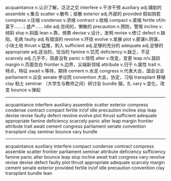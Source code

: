 acquaintance   n.认识了解，泛泛之交
interfere   v.干涉干预
auxiliary   adj.辅助的
assemble    v.集合
scatter    v.散布；驱散
exterior    adj.外部的
provided    假如倘若
compress    v.压缩
condense    v.浓缩
contract    v.收缩
compact    v.紧缩
fertile of/in  富于……；盛产……
idle    adj.空闲的，懒散的
precaution    n.预防，警惕
incline    v.倾斜
slop    n.斜面
lean    v.靠，倚靠
devise    v.设计，发明
revise    v.修订
defect    n.缺陷，毛病
faulty    adj.有错误的
revolve    v.环绕
evolve    v.发展
plot    v.密谋n.阴谋，小块土地
thrust    v.猛推，刺入
sufficient    adj.足够的充分的
adequate    adj.足够的
appropriate    adj.适当的，恰当的
famine    n.饥荒
deficiency    n.缺乏，不足
scarcely    adj.几乎不，简直没有
panic    n.惊慌
alter    v.改变，变更
leap    n/v.跳跃
margin    n.页面空白
frontier    n.边界，尖端新领域
attribute    v.归于 n.属性
trait    n.特点，特征
await    v.等待，期待
cement    n.水泥
congress    n.代表大会，国会议会
parliament    n.议会
senate    参议院
convention    大会，协定，习俗
transplant    移植
clay    粘土
seminar   （大学生与教师之间）研讨会
bundle    捆，扎
vary    v.变化，改变
bounce    v.弹起



-------------------------------------------
acquaintance
interfere
auxiliary
assemble
scatter
exterior
compress
condense
contract
compact
fertile in/of
idle
precaution
incline
slop
leap
devise
revise
faulty
defect
revolve
evolve
plot
thrust
sufficient
adequate
appropriate
famine
deficiency
scarcely
panic
alter
leap
margin
frontier
attribute
trait
await
cement
congress
parliament
senate
convention
transplant
clay
seminar
bounce
vary
bundle





--------------------------------------------------------------------
acquaintance
auxiliary
interfere
compact
condense
contract
compress
assemble
scatter
frontier
parliament
seminar
attribute
deficiency
sufficiency
famine
panic
alter
bounce
leap
slop
incline
await
trait
congress
vary
revolve
revise
devise
defect
faulty
plot
thrust
appropriate
adequate
scarcely
margin
cement
senate
exterior
provided
fertile in/of
idle
precaution
convention
clay
transplant
bundle
lean


